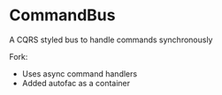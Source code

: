 CommandBus
==========

A CQRS styled bus to handle commands synchronously

Fork:

* Uses async command handlers
* Added autofac as a container

